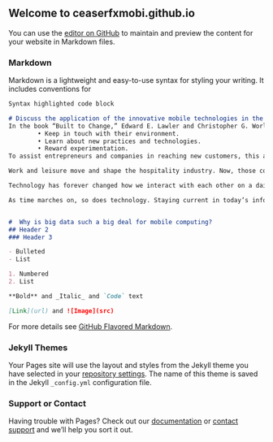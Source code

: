## Welcome to ceaserfxmobi.github.io

You can use the [editor on GitHub](https://github.com/ceaserfxmobi/ceaserfxmobi.github.io/edit/master/index.md) to maintain and preview the content for your website in Markdown files.


### Markdown

Markdown is a lightweight and easy-to-use syntax for styling your writing. It includes conventions for

```markdown
Syntax highlighted code block

# Discuss the application of the innovative mobile technologies in the Business environment (challenges and implications)
In the book “Built to Change,” Edward E. Lawler and Christopher G. Worley (2008), outline a strategy for companies to survive and thrive in the global economy. They stress that organizations need to stimulate and facilitate change to handle accelerated change in the business environment. In particular, they urge companies to:
        • Keep in touch with their environment.
        • Learn about new practices and technologies.
        • Reward experimentation.
To assist entrepreneurs and companies in reaching new customers, this article suggests ways to benefit from current technology-related trends in social media and mobile computing.

Work and leisure move and shape the hospitality industry. Now, those components are also shaping the world of mobile technology. Our hand-held devices are ruling our business and personal lives on an ever-increasing level.

Technology has forever changed how we interact with each other on a daily level, but the advent of mobile devices has further complicated how we all communicate. Some of us long for the “good old days” when we had more face-to-face communication and now it seems like we only see each other on social media sites. Our important information, some contained in books and other valuable data, all existed on paper and today our dwindling resources simply can’t afford this type of waste.

As time marches on, so does technology. Staying current in today’s information age has now gone mobile and sometimes it seems harder than ever to keep up with the pace. Here are four ways that mobile tech has changed business communications in the hospitality industry, as well as some pros and cons of those changes:


#  Why is big data such a big deal for mobile computing?
## Header 2
### Header 3

- Bulleted
- List

1. Numbered
2. List

**Bold** and _Italic_ and `Code` text

[Link](url) and ![Image](src)
```

For more details see [GitHub Flavored Markdown](https://guides.github.com/features/mastering-markdown/).

### Jekyll Themes

Your Pages site will use the layout and styles from the Jekyll theme you have selected in your [repository settings](https://github.com/ceaserfxmobi/ceaserfxmobi.github.io/settings). The name of this theme is saved in the Jekyll `_config.yml` configuration file.

### Support or Contact

Having trouble with Pages? Check out our [documentation](https://help.github.com/categories/github-pages-basics/) or [contact support](https://github.com/contact) and we’ll help you sort it out.
